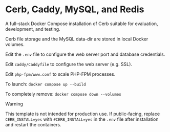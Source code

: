 # Cerb, Caddy, MySQL, and Redis

A full-stack Docker Compose installation of Cerb suitable for evaluation, development, and testing.

Cerb file storage and the MySQL data-dir are stored in local Docker volumes.

Edit the `.env` file to configure the web server port and database credentials.

Edit `caddy/Caddyfile` to configure the web server (e.g. SSL).

Edit `php-fpm/www.conf` to scale PHP-FPM processes.

To launch: `docker compose up --build`

To completely remove: `docker compose down --volumes`

> [!WARNING]
> This template is not intended for production use. If public-facing, replace `CERB_INSTALL=yes` with `#CERB_INSTALL=yes` in the `.env` file after installation and restart the containers.